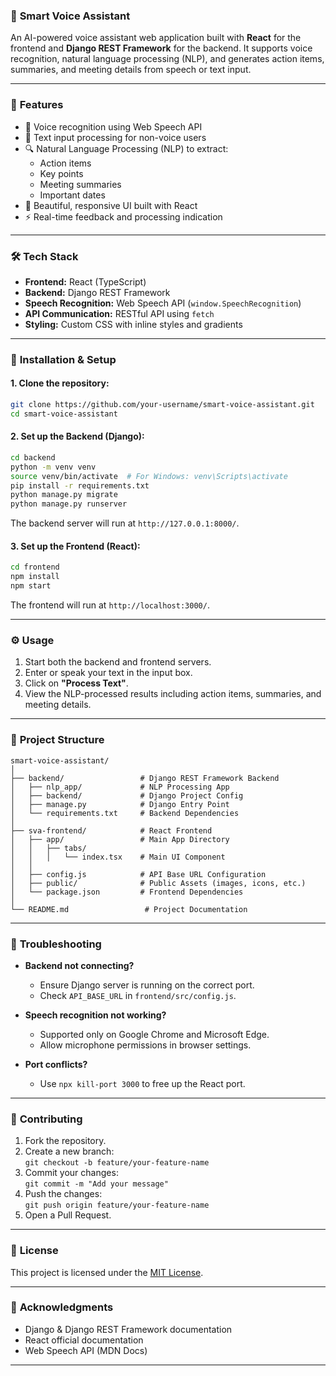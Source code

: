 ### 📢 **Smart Voice Assistant**  

An AI-powered voice assistant web application built with **React** for the frontend and **Django REST Framework** for the backend. It supports voice recognition, natural language processing (NLP), and generates action items, summaries, and meeting details from speech or text input.

---

### 🚀 **Features**

- 🎤 Voice recognition using Web Speech API  
- 📝 Text input processing for non-voice users  
- 🔍 Natural Language Processing (NLP) to extract:
  - Action items
  - Key points
  - Meeting summaries
  - Important dates  
- 📄 Beautiful, responsive UI built with React  
- ⚡ Real-time feedback and processing indication  

---

### 🛠️ **Tech Stack**

- **Frontend:** React (TypeScript)
- **Backend:** Django REST Framework
- **Speech Recognition:** Web Speech API (`window.SpeechRecognition`)
- **API Communication:** RESTful API using `fetch`
- **Styling:** Custom CSS with inline styles and gradients  

---

### 🔧 **Installation & Setup**

#### 1. Clone the repository:
```bash
git clone https://github.com/your-username/smart-voice-assistant.git
cd smart-voice-assistant
```

#### 2. Set up the Backend (Django):
```bash
cd backend
python -m venv venv
source venv/bin/activate  # For Windows: venv\Scripts\activate
pip install -r requirements.txt
python manage.py migrate
python manage.py runserver
```
The backend server will run at `http://127.0.0.1:8000/`.

#### 3. Set up the Frontend (React):
```bash
cd frontend
npm install
npm start
```
The frontend will run at `http://localhost:3000/`.

---

### ⚙️ **Usage**

1. Start both the backend and frontend servers.
2. Enter or speak your text in the input box.
3. Click on **"Process Text"**.
4. View the NLP-processed results including action items, summaries, and meeting details.

---

### 📂 **Project Structure**
```
smart-voice-assistant/
│
├── backend/                 # Django REST Framework Backend
│   ├── nlp_app/             # NLP Processing App
│   ├── backend/             # Django Project Config
│   ├── manage.py            # Django Entry Point
│   └── requirements.txt     # Backend Dependencies
│
├── sva-frontend/            # React Frontend
│   ├── app/                 # Main App Directory
│   │   ├── tabs/           
│   │   │   └── index.tsx    # Main UI Component
│   │
│   ├── config.js            # API Base URL Configuration
│   ├── public/              # Public Assets (images, icons, etc.)
│   └── package.json         # Frontend Dependencies
│
└── README.md                 # Project Documentation

```

---

### 🐞 **Troubleshooting**

- **Backend not connecting?**  
  - Ensure Django server is running on the correct port.
  - Check `API_BASE_URL` in `frontend/src/config.js`.

- **Speech recognition not working?**  
  - Supported only on Google Chrome and Microsoft Edge.
  - Allow microphone permissions in browser settings.

- **Port conflicts?**  
  - Use `npx kill-port 3000` to free up the React port.

---

### 🤝 **Contributing**

1. Fork the repository.
2. Create a new branch:  
   `git checkout -b feature/your-feature-name`
3. Commit your changes:  
   `git commit -m "Add your message"`
4. Push the changes:  
   `git push origin feature/your-feature-name`
5. Open a Pull Request.

---

### 📜 **License**

This project is licensed under the [MIT License](https://opensource.org/licenses/MIT).

---

### 🙌 **Acknowledgments**
- Django & Django REST Framework documentation  
- React official documentation  
- Web Speech API (MDN Docs)  

---


